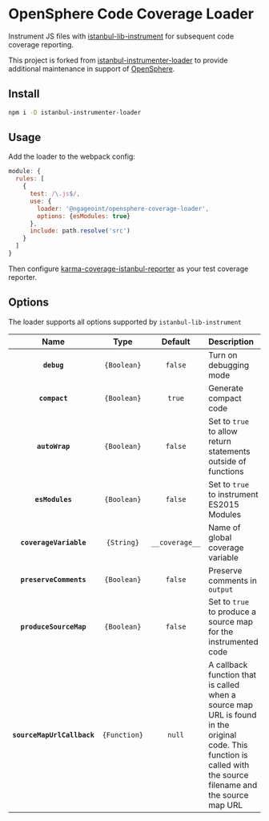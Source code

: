 # OpenSphere Code Coverage Loader

Instrument JS files with [istanbul-lib-instrument](https://github.com/istanbuljs/istanbuljs/tree/master/packages/istanbul-lib-instrument) for subsequent code coverage reporting.

This project is forked from [istanbul-instrumenter-loader](https://github.com/webpack-contrib/istanbul-instrumenter-loader) to provide additional maintenance in support of [OpenSphere](https://github.com/ngageoint/opensphere).

## Install

```bash
npm i -D istanbul-instrumenter-loader
```

## Usage

Add the loader to the webpack config:

```js
module: {
  rules: [
    {
      test: /\.js$/,
      use: {
        loader: '@ngageoint/opensphere-coverage-loader',
        options: {esModules: true}
      },
      include: path.resolve('src')
    }
  ]
}
```

Then configure [karma-coverage-istanbul-reporter](https://github.com/mattlewis92/karma-coverage-istanbul-reporter) as your test coverage reporter.

## Options

The loader supports all options supported by `istanbul-lib-instrument`

|Name|Type|Default|Description|
|:--:|:--:|:-----:|:----------|
|**`debug`**|`{Boolean}`|`false`|Turn on debugging mode|
|**`compact`**|`{Boolean}`|`true`|Generate compact code|
|**`autoWrap`**|`{Boolean}`|`false`|Set to `true` to allow return statements outside of functions|
|**`esModules`**|`{Boolean}`|`false`|Set to `true` to instrument ES2015 Modules|
|**`coverageVariable`**|`{String}`|`__coverage__`|Name of global coverage variable|
|**`preserveComments`**|`{Boolean}`|`false`|Preserve comments in `output`|
|**`produceSourceMap`**|`{Boolean}`|`false`|Set to `true` to produce a source map for the instrumented code|
|**`sourceMapUrlCallback`**|`{Function}`|`null`|A callback function that is called when a source map URL is found in the original code. This function is called with the source filename and the source map URL|
